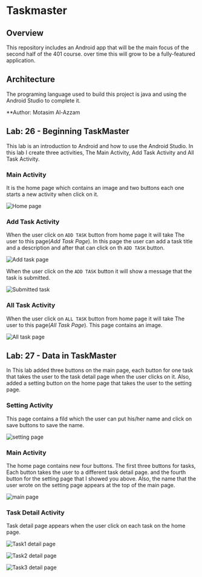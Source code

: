 # Taskmaster

## Overview

This repository includes an Android app that will be the main focus of the second half of the 401 course. over time this will grow to be a fully-featured application.

## Architecture

The programing language used to build this project is java and using the Android Studio to complete it.

**Author: Motasim Al-Azzam

## Lab: 26 - Beginning TaskMaster

This lab is an introduction to Android and how to use the Android Studio. In this lab I create three activities, The Main Activity, Add Task Activity and All Task Activity.

### Main Activity

It is the home page which contains an image and two buttons each one starts a new activity when click on it.

![Home page](screenshots/mainActivity-lab-26.jpg)

### Add Task Activity

When the user click on `ADD TASK` button from home page it will take The user to this page(*Add Task Page*). In this page the user can add a task title and a description and after that can click on th `ADD TASK` button.

![Add task page](screenshots/addTaskActivity-lab26.jpg)

When the user click on the `ADD TASK` button it will show a message that the task is submitted.

![Submitted task](screenshots/submittedTask-lab-26.jpg)

### All Task Activity

When the user click on `ALL TASK` button from home page it will take The user to this page(*All Task Page*). This page contains an image.

![All task page](screenshots/allTaskActivity-lab-26.jpg)

## Lab: 27 - Data in TaskMaster

In This lab added three buttons on the main page, each button for one task that takes the user to the task detail page when the user clicks on it. Also, added a setting button on the home page that takes the user to the setting page.

### Setting Activity

This page contains a fild which the user can put his/her name and click on save buttons to save the name.

![setting page](screenshots/settingActivity-lab-27.jpg)

### Main Activity

The home page contains new four buttons. The first three buttons for tasks, Each button takes the user to a different task detail page. and the fourth button for the setting page that I showed you above. Also, the name that the user wrote on the setting page appears at the top of the main page.

![main page](screenshots/mainActivity-lab-27.jpg)

### Task Detail Activity

Task detail page appears when the user click on each task on the home page.

![Task1 detail page](screenshots/taskDetailActivity-1-lab-27.jpg)

![Task2 detail page](screenshots/taskDetailActivity-2-lab-27.jpg)

![Task3 detail page](screenshots/taskDetailActivity-3-lab-27.jpg)